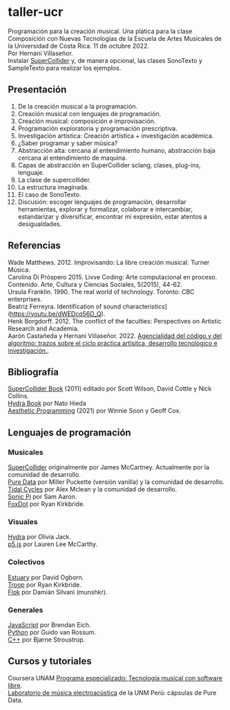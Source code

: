 
# taller-ucr
Programación para la creación musical. Una plática para la clase Composición con Nuevas Tecnologías de la Escuela de Artes Musicales de la Universidad de Costa Rica. 11 de octubre 2022.  
Por Hernani Villaseñor.  
Instalar [SuperCollider](https://supercollider.github.io/) y, de manera opcional, las clases SonoTexto y SampleTexto para realizar los ejemplos.

## Presentación
1. De la creación musical a la programación.  
2. Creación musical con lenguajes de programación.   
3. Creación musical: composición e improvisación.
4. Programación exploratoria y programación prescriptiva.  
5. Investigación artística: Creación artística + investigación académica.  
6. ¿Saber programar y saber música?
7. Abstracción alta: cercana al entendimiento humano, abstracción baja cercana al entendimiento de maquina.  
8. Capas de abstracción en SuperCollider sclang, clases, plug-ins, lenguaje.
9. La clase de supercollider.  
10. La estructura imaginada.
11. El caso de SonoTexto.  
12. Discusión: escoger lenguajes de programación, desarrollar herramientas, explorar y formalizar, colaborar e intercambiar, estandarizar y diversificar, encontrar mi expresión, estar atentos a desigualdades.

## Referencias
Wade Matthews. 2012. Improvisando: La libre creación musical. Turner Música.    
Carolina Di Próspero 2015. Livve Coding: Arte computacional en proceso. Contenido. Arte, Cultura y Ciencias Sociales, 5(2015), 44-62.  
Ursula Franklin. 1990. The real world of technology. Toronto: CBC enterprises.  
Beatriz Ferreyra. Identification of sound characteristics](https://youtu.be/dWEDcq56D_Q).  
Henk Borgdorff.  2012. The conflict of the faculties: Perspectives on Artistic Research and Academia.  
Aarón Castañeda y Hernani Villaseñor. 2022. [Agencialidad del código y del algoritmo: trazos sobre el ciclo práctica artísitca, desarrollo tecnológico e investigación.](https://www.repositorio.fam.unam.mx/handle/123456789/139). 

## Bibliografía
[SuperCollider Book](https://mitpress.mit.edu/9780262232692/the-supercollider-book/) (2011) editado por Scott Wilson, David Cottle y Nick Collins.  
[Hydra Book](https://hydra-book.glitch.me/#/) por Nato Hieda  
[Aesthetic Programming](https://aesthetic-programming.net/) (2021) por Winnie Soon y Geoff Cox.  

## Lenguajes de programación

### Musicales
[SuperCollider](https://supercollider.github.io/) originalmente por James McCartney. Actualmente por la comunidad de desarrollo.  
[Pure Data](https://puredata.info/) por Miller Puckette (versión vanilla) y la comunidad de desarrollo.  
[Tidal Cycles](https://tidalcycles.org/) por Alex Mclean y la comunidad de desarrollo.  
[Sonic Pi](https://sonic-pi.net/) por Sam Aaron.  
[FoxDot](https://foxdot.org/) por Ryan Kirkbride. 

### Visuales
[Hydra](https://hydra.ojack.xyz/) por Olivia Jack.  
[p5.js](https://p5js.org/es/) por Lauren Lee McCarthy.  

### Colectivos
[Estuary](https://estuary.mcmaster.ca/) por David Ogborn.  
[Troop](https://github.com/Qirky/Troop) por Ryan Kirkbride.  
[Flok](https://flok.clic.cf/) por Damián Silvani (munshkr).   

### Generales
[JavaScript](https://www.w3schools.com/js/default.asp) por Brendan Eich.  
[Python](https://www.python.org/) por Guido van Rossum.  
[C++](https://isocpp.org/) por Bjarne Stroustrup.  

## Cursos y tutoriales
Coursera UNAM [Programa especializado: Tecnología musical con software libre](https://www.coursera.org/specializations/tecnologia-musical).  
[Laboratorio de música electroacústica](https://www.youtube.com/channel/UCHJ6NHp-wBhZFiY2cpJGDJg) de la UNM Perú: cápsulas de Pure Data.  
